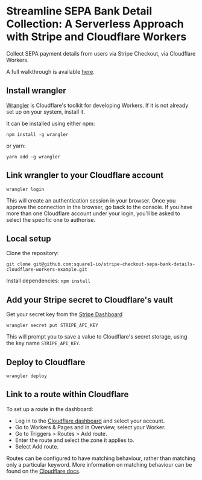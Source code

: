 # Streamline SEPA Bank Detail Collection: A Serverless Approach with Stripe and Cloudflare Workers

Collect SEPA payment details from users via Stripe Checkout, via Cloudflare Workers.

A full walkthrough is available [here](https://www.conroyp.com/articles/sepa-bank-details-stripe-cloudflare-workers-serverless).


## Install wrangler

[Wrangler](https://developers.cloudflare.com/workers/wrangler/install-and-update/) is Cloudflare's toolkit for developing Workers. If it is not already set up on your system, install it.

It can be installed using either npm:

`npm install -g wrangler`

or yarn:

`yarn add -g wrangler`


## Link wrangler to your Cloudflare account

`wrangler login`

This will create an authentication session in your browser. Once you approve the connection in the browser, go back to the console. If you have more than one Cloudflare account under your login, you'll be asked to select the specific one to authorise.


## Local setup

Clone the repository:

`git clone git@github.com:square1-io/stripe-checkout-sepa-bank-details-cloudflare-workers-example.git`

Install dependencies:
`npm install`


## Add your Stripe secret to Cloudflare's vault

Get your secret key from the [Stripe Dashboard](https://dashboard.stripe.com/apikeys)

`wrangler secret put STRIPE_API_KEY`

This will prompt you to save a value to Cloudflare's secret storage, using the key name `STRIPE_API_KEY`.


## Deploy to Cloudflare

`wrangler deploy`


## Link to a route within Cloudflare

To set up a route in the dashboard:

* Log in to the [Cloudflare dashboard](https://dash.cloudflare.com/) and select your account.
* Go to Workers & Pages and in Overview, select your Worker.
* Go to Triggers > Routes > Add route.
* Enter the route and select the zone it applies to.
* Select Add route.

Routes can be configured to have matching behaviour, rather than matching only a particular keyword. More information on matching behaviour can be found on the [Cloudflare docs](https://developers.cloudflare.com/workers/platform/triggers/routes/#matching-behavior).
